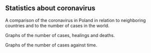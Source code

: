 ## Statistics about coronavirus

A comparison of the coronavirus in Poland in relation to neighboring countries and to the number of cases in the world.

Graphs of the number of cases, healings and deaths.

Graphs of the number of cases against time.
